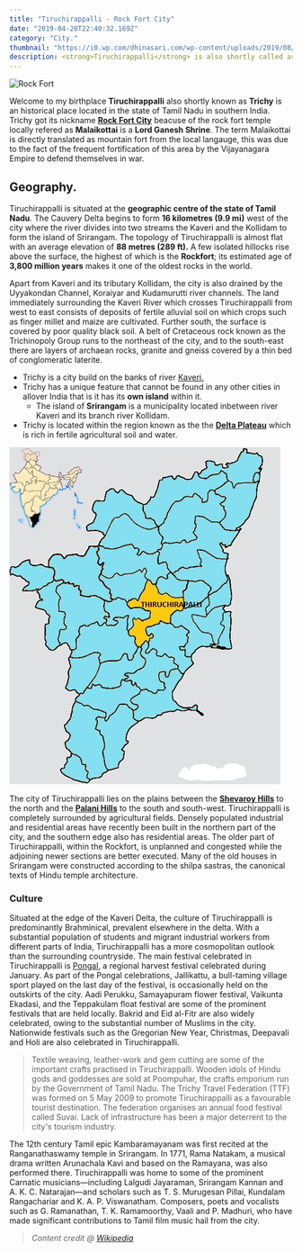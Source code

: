 ```yaml
---
title: "Tiruchirappalli - Rock Fort City"
date: "2019-04-20T22:40:32.169Z"
category: "City."
thumbnail: "https://i0.wp.com/dhinasari.com/wp-content/uploads/2019/08/i-love-trichy-selfiecorner.jpeg"
description: <strong>Tiruchirappalli</strong> is also shortly called as <strong>Trichy,</strong> which is my birthplace. I <strong>love this city</strong> to death which is why I wanted to proudly present this as my first official blog to the people of the world. Read this blog more to learn why <strong>Trichy</strong> is nicknamed as <strong>The Rock Fort City.</strong>
---
```


![Rock Fort](https://www.trawell.in/admin/images/upload/653500199Trichy_Rockfort_Main.jpg)

Welcome to my birthplace **Tiruchirappalli** also shortly known as **Trichy** is an historical place located in the state of Tamil Nadu in southern India. Trichy got its nickname [**Rock Fort City**](https://en.wikipedia.org/wiki/Tiruchirapalli_Rock_Fort) beacuse of the rock fort temple locally refered as **Malaikottai** is a **Lord Ganesh Shrine**. The term Malaikottai is directly translated as mountain fort from the local langauge, this was due to the fact of the frequent fortification of this area by the Vijayanagara Empire to defend themselves in war.

## Geography.

Tiruchirappalli is situated at the **geographic centre of the state of Tamil Nadu**. The Cauvery Delta begins to form **16 kilometres (9.9 mi)** west of the city where the river divides into two streams the Kaveri and the Kollidam to form the island of Srirangam. The topology of Tiruchirappalli is almost flat with an average elevation of **88 metres (289 ft).** A few isolated hillocks rise above the surface, the highest of which is the **Rockfort**; its estimated age of **3,800 million years** makes it one of the oldest rocks in the world.

Apart from Kaveri and its tributary Kollidam, the city is also drained by the Uyyakondan Channel, Koraiyar and Kudamurutti river channels. The land immediately surrounding the Kaveri River which crosses Tiruchirappalli from west to east consists of deposits of fertile alluvial soil on which crops such as finger millet and maize are cultivated. Further south, the surface is covered by poor quality black soil. A belt of Cretaceous rock known as the Trichinopoly Group runs to the northeast of the city, and to the south-east there are layers of archaean rocks, granite and gneiss covered by a thin bed of conglomeratic laterite.

- Trichy is a city build on the banks of river [Kaveri.](https://en.wikipedia.org/wiki/Kaveri)
- Trichy has a unique feature that cannot be found in any other cities in allover India that is it has its **own island** within it.
  - The island of **Srirangam** is a municipality located inbetween river Kaveri and its branch river Kollidam.
- Trichy is located within the region known as the the [**Delta Plateau**](https://en.wikipedia.org/wiki/Deccan_Plateau) which is rich in fertile agricultural soil and water.




![Trichy Location](./location.jpg)




The city of Tiruchirappalli lies on the plains between the [**Shevaroy Hills**](https://en.wikipedia.org/wiki/Shevaroy_Hills) to the north and the [**Palani Hills**](https://en.wikipedia.org/wiki/Palani_Hills) to the south and south-west. Tiruchirappalli is completely surrounded by agricultural fields. Densely populated industrial and residential areas have recently been built in the northern part of the city, and the southern edge also has residential areas. The older part of Tiruchirappalli, within the Rockfort, is unplanned and congested while the adjoining newer sections are better executed. Many of the old houses in Srirangam were constructed according to the shilpa sastras, the canonical texts of Hindu temple architecture.

### Culture

Situated at the edge of the Kaveri Delta, the culture of Tiruchirappalli is predominantly Brahminical, prevalent elsewhere in the delta. With a substantial population of students and migrant industrial workers from different parts of India, Tiruchirappalli has a more cosmopolitan outlook than the surrounding countryside. The main festival celebrated in Tiruchirappalli is [Pongal](https://en.wikipedia.org/wiki/Pongal_(festival)), a regional harvest festival celebrated during January. As part of the Pongal celebrations, Jallikattu, a bull-taming village sport played on the last day of the festival, is occasionally held on the outskirts of the city. Aadi Perukku, Samayapuram flower festival, Vaikunta Ekadasi, and the Teppakulam float festival are some of the prominent festivals that are held locally. Bakrid and Eid al-Fitr are also widely celebrated, owing to the substantial number of Muslims in the city. Nationwide festivals such as the Gregorian New Year, Christmas, Deepavali and Holi are also celebrated in Tiruchirappalli.

> Textile weaving, leather-work and gem cutting are some of the important crafts practised in Tiruchirappalli. Wooden idols of Hindu gods and goddesses are sold at Poompuhar, the crafts emporium run by the Government of Tamil Nadu.
> The Trichy Travel Federation (TTF) was formed on 5 May 2009 to promote Tiruchirappalli as a favourable tourist destination.
> The federation organises an annual food festival called Suvai. Lack of infrastructure has been a major deterrent to the city's tourism industry.

The 12th century Tamil epic Kambaramayanam was first recited at the Ranganathaswamy temple in Srirangam. In 1771, Rama Natakam, a musical drama written Arunachala Kavi and based on the Ramayana, was also performed there. Tiruchirappalli was home to some of the prominent Carnatic musicians—including Lalgudi Jayaraman, Srirangam Kannan and A. K. C. Natarajan—and scholars such as T. S. Murugesan Pillai, Kundalam Rangachariar and K. A. P. Viswanatham. Composers, poets and vocalists such as G. Ramanathan, T. K. Ramamoorthy, Vaali and P. Madhuri, who have made significant contributions to Tamil film music hail from the city.

> *Content credit @ [Wikipedia](https://en.wikipedia.org/wiki/Tiruchirappalli)*